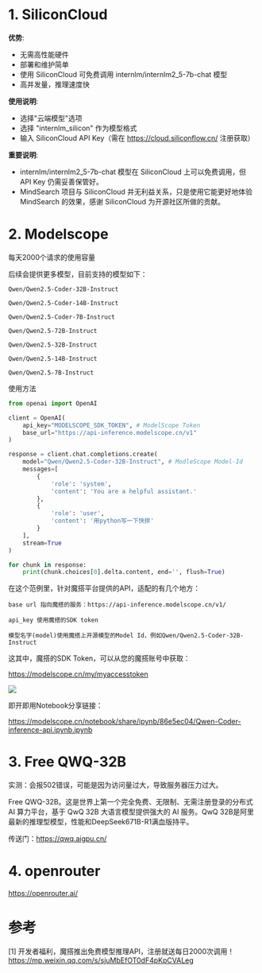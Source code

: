 # 1. SiliconCloud
**优势**:
- 无需高性能硬件
- 部署和维护简单
- 使用 SiliconCloud 可免费调用 internlm/internlm2_5-7b-chat 模型
- 高并发量，推理速度快

**使用说明**:
- 选择"云端模型"选项
- 选择 "internlm_silicon" 作为模型格式
- 输入 SiliconCloud API Key（需在 https://cloud.siliconflow.cn/ 注册获取）

**重要说明**:
- internlm/internlm2_5-7b-chat 模型在 SiliconCloud 上可以免费调用，但 API Key 仍需妥善保管好。
- MindSearch 项目与 SiliconCloud 并无利益关系，只是使用它能更好地体验 MindSearch 的效果，感谢 SiliconCloud 为开源社区所做的贡献。

# 2. Modelscope

每天2000个请求的使用容量

后续会提供更多模型，目前支持的模型如下：

```text
Qwen/Qwen2.5-Coder-32B-Instruct

Qwen/Qwen2.5-Coder-14B-Instruct

Qwen/Qwen2.5-Coder-7B-Instruct

Qwen/Qwen2.5-72B-Instruct

Qwen/Qwen2.5-32B-Instruct

Qwen/Qwen2.5-14B-Instruct

Qwen/Qwen2.5-7B-Instruct
```

使用方法

```python
from openai import OpenAI

client = OpenAI(
    api_key="MODELSCOPE_SDK_TOKEN", # ModelScope Token
    base_url="https://api-inference.modelscope.cn/v1"
)

response = client.chat.completions.create(
    model="Qwen/Qwen2.5-Coder-32B-Instruct", # ModleScope Model-Id
    messages=[
        {
            'role': 'system',
            'content': 'You are a helpful assistant.'
        },
        {
            'role': 'user',
            'content': '用python写一下快排'
        }
    ],
    stream=True
)

for chunk in response:
    print(chunk.choices[0].delta.content, end='', flush=True)
```

在这个范例里，针对魔搭平台提供的API，适配的有几个地方：

```text
base url 指向魔搭的服务：https://api-inference.modelscope.cn/v1/

api_key 使用魔搭的SDK token

模型名字(model)使用魔搭上开源模型的Model Id，例如Qwen/Qwen2.5-Coder-32B-Instruct
```

这其中，魔搭的SDK Token，可以从您的魔搭账号中获取：

https://modelscope.cn/my/myaccesstoken

![](.01_免费大模型_images/SDK获取.png)

即开即用Notebook分享链接：

https://modelscope.cn/notebook/share/ipynb/86e5ec04/Qwen-Coder-inference-api.ipynb.ipynb

# 3. Free QWQ-32B

实测：会报502错误，可能是因为访问量过大，导致服务器压力过大。

Free QWQ-32B。这是世界上第一个完全免费、无限制、无需注册登录的分布式 AI 算力平台，基于 QwQ 32B 大语言模型提供强大的 AI 服务。QwQ 32B是阿里最新的推理型模型，性能和DeepSeek671B-R1满血版持平。

传送门：https://qwq.aigpu.cn/

# 4. openrouter

https://openrouter.ai/

# 参考

[1] 开发者福利，魔搭推出免费模型推理API，注册就送每日2000次调用！https://mp.weixin.qq.com/s/sjuMbEfOT0dF4pKpCVALeg
